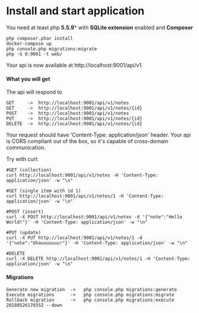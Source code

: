 # Install and start application

You need at least php **5.5.9*** with **SQLite extension** enabled and **Composer**
    
	php composer.phar install
	docker-compose up
	php console.php migrations:migrate
    php -S 0:9001 -t web/
    
Your api is now available at http://localhost:9001/api/v1.

#### What you will get
The api will respond to

	GET  	->	http://localhost:9001/api/v1/notes
    GET  	->  http://localhost:9001/api/v1/notes/{id}
	POST 	->  http://localhost:9001/api/v1/notes
	PUT 	->  http://localhost:9001/api/v1/notes/{id}
	DELETE 	-> 	http://localhost:9001/api/v1/notes/{id}

Your request should have 'Content-Type: application/json' header.
Your api is CORS compliant out of the box, so it's capable of cross-domain communication.

Try with curl:
	
	#GET (collection)
	curl http://localhost:9001/api/v1/notes -H 'Content-Type: application/json' -w "\n"
	
	#GET (single item with id 1)
    curl http://localhost:9001/api/v1/notes/1 -H 'Content-Type: application/json' -w "\n"

	#POST (insert)
	curl -X POST http://localhost:9001/api/v1/notes -d '{"note":"Hello World!"}' -H 'Content-Type: application/json' -w "\n"

	#PUT (update)
	curl -X PUT http://localhost:9001/api/v1/notes/1 -d '{"note":"Uhauuuuuuu!"}' -H 'Content-Type: application/json' -w "\n"

	#DELETE
	curl -X DELETE http://localhost:9001/api/v1/notes/1 -H 'Content-Type: application/json' -w "\n"

#### Migrations
	Generate new migration  ->   php console.php migrations:generate
	Execute migrations  	->   php console.php migrations:migrate
	Rollback migration  	->   php console.php migrations:execute 20180526170352 --down